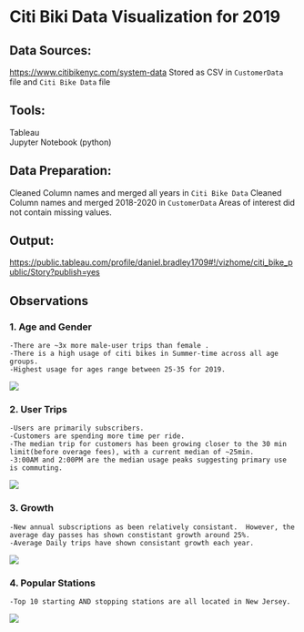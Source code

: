 # Citi Biki Data Visualization for 2019

## Data Sources:
https://www.citibikenyc.com/system-data
Stored as CSV in `CustomerData` file and `Citi Bike Data` file

## Tools:
Tableau<br>
Jupyter Notebook (python)

## Data Preparation:
Cleaned Column names and merged all years in `Citi Bike Data`
Cleaned Column names and merged 2018-2020 in `CustomerData`
Areas of interest did not contain missing values.

## Output: 
https://public.tableau.com/profile/daniel.bradley1709#!/vizhome/citi_bike_public/Story?publish=yes


## Observations
### 1. Age and Gender
	-There are ~3x more male-user trips than female .
	-There is a high usage of citi bikes in Summer-time across all age groups.
	-Highest usage for ages range between 25-35 for 2019.
<div class='tableauPlaceholder' id='viz1594327236179' style='position: relative'><noscript><a href='#'><img alt=' ' src='https:&#47;&#47;public.tableau.com&#47;static&#47;images&#47;ci&#47;citi_bike_public&#47;Story&#47;1_rss.png' style='border: none' /></a></noscript><object class='tableauViz'  style='display:none;'><param name='host_url' value='https%3A%2F%2Fpublic.tableau.com%2F' /> <param name='embed_code_version' value='3' /> <param name='site_root' value='' /><param name='name' value='citi_bike_public&#47;Story' /><param name='tabs' value='no' /><param name='toolbar' value='yes' /><param name='static_image' value='https:&#47;&#47;public.tableau.com&#47;static&#47;images&#47;ci&#47;citi_bike_public&#47;Story&#47;1.png' /> <param name='animate_transition' value='yes' /><param name='display_static_image' value='yes' /><param name='display_spinner' value='yes' /><param name='display_overlay' value='yes' /><param name='display_count' value='yes' /><param name='language' value='en' /><param name='filter' value='publish=yes' /></object></div>                <script type='text/javascript'>                    var divElement = document.getElementById('viz1594327236179');                    var vizElement = divElement.getElementsByTagName('object')[0];                    vizElement.style.width='1016px';vizElement.style.height='991px';                    var scriptElement = document.createElement('script');                    scriptElement.src = 'https://public.tableau.com/javascripts/api/viz_v1.js';                    vizElement.parentNode.insertBefore(scriptElement, vizElement);                </script>

### 2. User Trips
	-Users are primarily subscribers.
	-Customers are spending more time per ride.
	-The median trip for customers has been growing closer to the 30 min limit(before overage fees), with a current median of ~25min.
	-3:00AM and 2:00PM are the median usage peaks suggesting primary use is commuting.
<div class='tableauPlaceholder' id='viz1594324320835' style='position: relative'><noscript><a href='#'><img alt=' ' src='https:&#47;&#47;public.tableau.com&#47;static&#47;images&#47;ci&#47;citi_bike_public&#47;UserType&#47;1_rss.png' style='border: none' /></a></noscript><object class='tableauViz'  style='display:none;'><param name='host_url' value='https%3A%2F%2Fpublic.tableau.com%2F' /> <param name='embed_code_version' value='3' /> <param name='site_root' value='' /><param name='name' value='citi_bike_public&#47;UserType' /><param name='tabs' value='no' /><param name='toolbar' value='yes' /><param name='static_image' value='https:&#47;&#47;public.tableau.com&#47;static&#47;images&#47;ci&#47;citi_bike_public&#47;UserType&#47;1.png' /> <param name='animate_transition' value='yes' /><param name='display_static_image' value='yes' /><param name='display_spinner' value='yes' /><param name='display_overlay' value='yes' /><param name='display_count' value='yes' /><param name='language' value='en' /></object></div>                

### 3. Growth
	-New annual subscriptions as been relatively consistant.  However, the average day passes has shown constistant growth around 25%.
	-Average Daily trips have shown consistant growth each year.
<div class='tableauPlaceholder' id='viz1594324473772' style='position: relative'><noscript><a href='#'><img alt=' ' src='https:&#47;&#47;public.tableau.com&#47;static&#47;images&#47;ci&#47;citi_bike_public&#47;Growth&#47;1_rss.png' style='border: none' /></a></noscript><object class='tableauViz'  style='display:none;'><param name='host_url' value='https%3A%2F%2Fpublic.tableau.com%2F' /> <param name='embed_code_version' value='3' /> <param name='site_root' value='' /><param name='name' value='citi_bike_public&#47;Growth' /><param name='tabs' value='no' /><param name='toolbar' value='yes' /><param name='static_image' value='https:&#47;&#47;public.tableau.com&#47;static&#47;images&#47;ci&#47;citi_bike_public&#47;Growth&#47;1.png' /> <param name='animate_transition' value='yes' /><param name='display_static_image' value='yes' /><param name='display_spinner' value='yes' /><param name='display_overlay' value='yes' /><param name='display_count' value='yes' /><param name='language' value='en' /></object></div>                

### 4. Popular Stations
	-Top 10 starting AND stopping stations are all located in New Jersey.
<div class='tableauPlaceholder' id='viz1594324503711' style='position: relative'><noscript><a href='#'><img alt=' ' src='https:&#47;&#47;public.tableau.com&#47;static&#47;images&#47;ci&#47;citi_bike_public&#47;PopularStations&#47;1_rss.png' style='border: none' /></a></noscript><object class='tableauViz'  style='display:none;'><param name='host_url' value='https%3A%2F%2Fpublic.tableau.com%2F' /> <param name='embed_code_version' value='3' /> <param name='site_root' value='' /><param name='name' value='citi_bike_public&#47;PopularStations' /><param name='tabs' value='no' /><param name='toolbar' value='yes' /><param name='static_image' value='https:&#47;&#47;public.tableau.com&#47;static&#47;images&#47;ci&#47;citi_bike_public&#47;PopularStations&#47;1.png' /> <param name='animate_transition' value='yes' /><param name='display_static_image' value='yes' /><param name='display_spinner' value='yes' /><param name='display_overlay' value='yes' /><param name='display_count' value='yes' /><param name='language' value='en' /></object></div>                